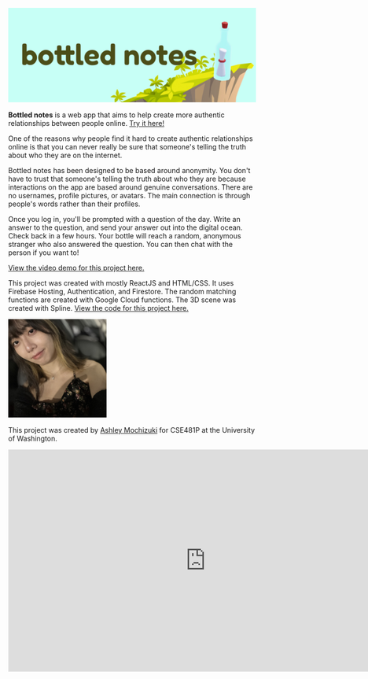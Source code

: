 ![alt_text](./assets/img/logo.jpg "image_tooltip")

**Bottled notes** is a web app that aims to help create more authentic relationships between people online. [Try it here!](https://bottled-notes.web.app/)

One of the reasons why people find it hard to create authentic relationships online is that you can never really be sure that someone's telling the truth about who they are on the internet. 

Bottled notes has been designed to be based around anonymity. You don't have to trust that someone's telling the truth about who they are because interactions on the app are based around genuine conversations. There are no usernames, profile pictures, or avatars. The main connection is through people's words rather than their profiles. 

Once you log in, you'll be prompted with a question of the day. Write an answer to the question, and send your answer out into the digital ocean. Check back in a few hours. Your bottle will reach a random, anonymous stranger who also answered the question. You can then chat with the person if you want to!

[View the video demo for this project here.](https://youtu.be/_Ws0LMZY1R8?si=gdBzUOnoiu-ujW7h)

This project was created with mostly ReactJS and HTML/CSS. It uses Firebase Hosting, Authentication, and Firestore. The random matching functions are created with Google Cloud functions. The 3D scene was created with Spline. [View the code for this project here.](https://github.com/UWSocialComputing/bottled-notes-code)

<img src="./assets/img/me0.jpg" alt="alt_text" title="image_tooltip" width="200"/>

This project was created by [Ashley Mochizuki](https://www.linkedin.com/in/ashleymochizuki/) for CSE481P at the University of Washington.

<iframe style="border: 1px solid rgba(0, 0, 0, 0.1);" width="800" height="450" src="https://www.figma.com/embed?embed_host=share&url=https%3A%2F%2Fwww.figma.com%2Ffile%2FhTTc2cVCngpvk736yZaNzM%2Fbottled-notes%3Ftype%3Ddesign%26node-id%3D0%3A1%26mode%3Ddesign%26t%3D6pL2nGb3JnCdWFWf-1" allowfullscreen></iframe>


